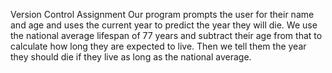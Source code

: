 Version Control Assignment
Our program prompts the user for their name and age and uses the current year to predict the year they will die. We use the national average lifespan of 77 years and subtract their age from that to calculate how long they are expected to live. Then we tell them the year they should die if they live as long as the national average.
